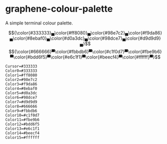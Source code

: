 # graphene-colour-palette
A simple terminal colour palette.

$${\color{#333333}▄\color{#ff8080}▄\color{#98e7c2}▄\color{#f9da86}▄\color{#8ebaf0}▄\color{#d0a3dc}▄\color{#98dce7}▄\color{#d9d9d9}▄}$$
$${\color{#666666}▀\color{#fbbdb6}▀\color{#c1f0d7}▀\color{#fbe9b6}▀\color{#bdd6f5}▀\color{#e6c1f1}▀\color{#beecf4}▀\color{#ffffff}▀}$$

```
Cursor=#333333
Color0=#333333
Color1=#ff8080
Color2=#98e7c2
Color3=#f9da86
Color4=#8ebaf0
Color5=#d0a3dc
Color6=#98dce7
Color7=#d9d9d9
Color8=#666666
Color9=#fbbdb6
Color10=#c1f0d7
Color11=#fbe9b6
Color12=#bdd6f5
Color13=#e6c1f1
Color14=#beecf4
Color15=#ffffff
```
